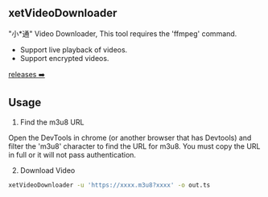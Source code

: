 ## xetVideoDownloader

"小*通" Video Downloader, This tool requires the 'ffmpeg' command.
- Support live playback of videos.
- Support encrypted videos.

[releases ➡️](https://github.com/BreakOnCrash/xetVideoDownloader/releases)

## Usage

1. Find the m3u8 URL

Open the DevTools in chrome (or another browser that has Devtools) and filter the 'm3u8' character to find the URL for m3u8. You must copy the URL in full or it will not pass authentication.

2. Download Video

```bash
xetVideoDownloader -u 'https://xxxx.m3u8?xxxx' -o out.ts
```
